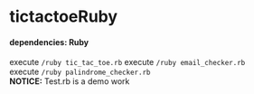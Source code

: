 # tictactoeRuby

#### dependencies: Ruby

execute `/ruby tic_tac_toe.rb`
execute `/ruby email_checker.rb`  
execute `/ruby palindrome_checker.rb`  
**NOTICE:** Test.rb is a demo work

